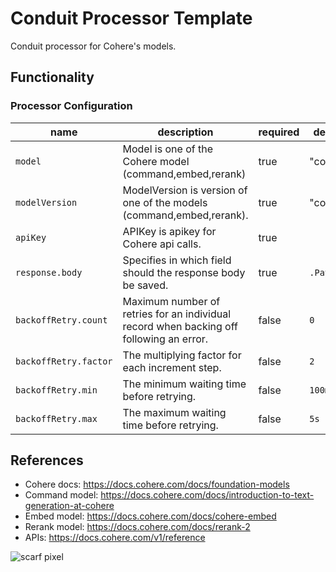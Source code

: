 # Conduit Processor Template

Conduit processor for Cohere's models.

## Functionality

### Processor Configuration

| name                     | description                              | required | default value |
|--------------------------|------------------------------------------|----------|---------------|
| `model` | Model is one of the Cohere model (command,embed,rerank) | true     | "command"            |
| `modelVersion` | ModelVersion is version of one of the models (command,embed,rerank). | true     |     "command"        |
| `apiKey` | APIKey is apikey for Cohere api calls. | true     |             |
| `response.body` | Specifies in which field should the response body be saved. | true     |     `.Payload.After`        |
| `backoffRetry.count` |Maximum number of retries for an individual record when backing off following an error. | false     |        `0`     |
| `backoffRetry.factor` | The multiplying factor for each increment step. | false     |     `2`        |
| `backoffRetry.min` | The minimum waiting time before retrying. | false     |     `100ms`        |
| `backoffRetry.max` | The maximum waiting time before retrying. | false     |    `5s`         |


## References

* Cohere docs: https://docs.cohere.com/docs/foundation-models
* Command model: https://docs.cohere.com/docs/introduction-to-text-generation-at-cohere
* Embed model: https://docs.cohere.com/docs/cohere-embed
* Rerank model: https://docs.cohere.com/docs/rerank-2
* APIs: https://docs.cohere.com/v1/reference


![scarf pixel](https://static.scarf.sh/a.png?x-pxid=)
